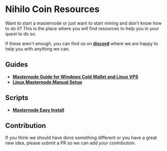 # Nihilo Coin Resources
Want to start a masternode or just want to start mining and don't know how to do it? This is the place where you will find resources to help you in your quest to do so.

If these aren't enough, you can find us on **[discord](discord-link)** where we are happy to help you with anything we can.

## Guides
- **[Masternode Guide for Windows Cold Wallet and Linux VPS](./windows-cold-wallet-with-linux-vps-guide/masternode-windows-cold-wallet-with-linux-vps.md)**
- **[Linux Masternode Manual Setup](./linux-masternode-manual-setup.md)**

## Scripts
- **[Masternode Easy Install](./smart-install-script.sh)**

## Contribution
If you think we should have done something different or you have a great new idea, please submit a PR so we can add your contribution.
